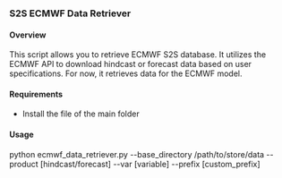 ### S2S ECMWF Data Retriever

#### Overview

This script allows you to retrieve ECMWF S2S database. It utilizes the ECMWF API to download hindcast or forecast data based on user specifications.
For now, it retrieves data for the ECMWF model.

#### Requirements

- Install the file of the main folder

#### Usage

python ecmwf_data_retriever.py --base_directory /path/to/store/data --product [hindcast/forecast] --var [variable] --prefix [custom_prefix]
